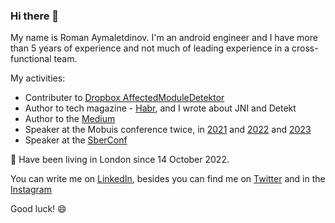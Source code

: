 ### Hi there 👋

My name is Roman Aymaletdinov. I'm an android engineer and I have more than 5 years of experience and not much of leading experience in a cross-functional team. 

My activities: 

  - Contributer to [Dropbox AffectedModuleDetektor](https://github.com/dropbox/AffectedModuleDetector)
  - Author to tech magazine - [Habr](https://habr.com/en/users/Evleaps/posts/), and I wrote about JNI and Detekt
  - Author to the [Medium](https://medium.com/@Evleaps)
  - Speaker at the Mobuis conference twice, in [2021](https://www.youtube.com/watch?v=V3KOElGS7PY) and [2022](https://www.youtube.com/watch?v=L04cpMbNQ10) and [2023](https://www.youtube.com/watch?v=OsXPMGt3rT8&list=PLb1A91j1236rvGIOEmTLiK0YoCalaBYRx&index=5)
  - Speaker at the [SberConf](https://www.youtube.com/watch?v=7YaEoe_ib_g)

🔭 Have been living in London since 14 October 2022. 

You can write me on [LinkedIn](https://www.linkedin.com/in/raymaletdinov/),
besides you can find me on [Twitter](https://twitter.com/Evleaps) and in the [Instagram](https://www.instagram.com/roman_aymaletdinov/) 

Good luck! 😄

<!--
**Evleaps/Evleaps** is a ✨ _special_ ✨ repository because its `README.md` (this file) appears on your GitHub profile.

Here are some ideas to get you started:

- 🔭 I’m currently working on ...
- 🌱 I’m currently learning ...
- 👯 I’m looking to collaborate on ...
- 🤔 I’m looking for help with ...
- 💬 Ask me about ...
- 📫 How to reach me: ...
- 😄 Pronouns: ...
- ⚡ Fun fact: ...
-->

